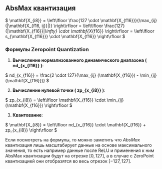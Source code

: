 ## AbsMax квантизация
$
\mathbf{X_{i8}} = \left\lfloor \frac{127 \cdot \mathbf{X_{f16}}}{\max_{ij}(|\mathbf{X_{f16, ij}}|)} \right\rfloor = \left\lfloor \frac{127}{\|\mathbf{X_{f16}}\|_\infty} \cdot \mathbf{X_{f16}} \right\rfloor = \left\lfloor s_{\mathbf{X_{f16}}} \cdot \mathbf{X_{f16}} \right\rfloor
$

### Формулы Zeropoint Quantization

1. **Вычисление нормализованного динамического диапазона \( nd_{x_{f16}} \)**:

$
nd_{x_{f16}} = \frac{2 \cdot 127}{\max_{ij} (\mathbf{X_{f16}}) - \min_{ij} (\mathbf{X_{f16}})}
$

2. **Вычисление нулевой точки \( zp_{x_{i8}} \)**:

$
zp_{x_{i8}} = \left\lfloor \mathbf{X_{f16}} \cdot \min_{ij} (\mathbf{X_{f16}}) \right\rfloor
$

3. **Квантование**:

$
\mathbf{X_{i8}} = \left\lfloor nd_{x_{f16}} \cdot \mathbf{X_{f16}} + zp_{x_{i8}} \right\rfloor
$

Если посмотреть на формулы, то можно заметить что *AbsMax* квантизация лишь масштабирует данные на основе максимального значения, то есть например данные после ReLU и применения к ним AbsMax квантизации будут на отрезке $[0, 127]$, а в случае с ZeroPoint квантизацией они отобразятся во весь отрезок $[-127, 127]$.